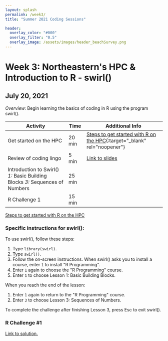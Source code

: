 ```yaml
---
layout: splash
permalink: /week3/
title: "Summer 2021 Coding Sessions"

header:
  overlay_color: "#000"
  overlay_filter: "0.5"
  overlay_image: /assets/images/header_beachSurvey.png
---
```


# Week 3: Northeastern's HPC & Introduction to R - swirl()
## July 20, 2021

*Overview:* Begin learning the basics of coding in R using the program swirl().

| Activity | Time | Additional Info |
| ---- | ---- | ----- |
| Get started on the HPC | 20 min | [Steps to get started with R on the HPC](https://docs.google.com/document/d/1F69niCFTnP_pZbn0_H5rCQPmLOGcw_FVPEJhSaS7-TU/edit#){:target="_blank" rel="noopener"} |
| Review of coding lingo | 5 min | <a href="https://docs.google.com/presentation/d/1ghff62Ec9H8CmEPl0MJFSkwLmCjqe86hhH1LLqyBsdw/edit?usp=sharing" target="_blank">Link to slides</a> |
| Introduction to Swirl() *1:* Basic Building Blocks *3:* Sequences of Numbers | 25 min |  |
| R Challenge 1 | 15 min |  |

<a href="https://docs.google.com/document/d/1F69niCFTnP_pZbn0_H5rCQPmLOGcw_FVPEJhSaS7-TU/edit#" target="_blank">Steps to get started with R on the HPC</a>

### Specific instructions for swirl():
To use swirl(), follow these steps:
1) Type `library(swirl)`.
2) Type `swirl()`.
3) Follow the on-screen instructions. When swirl() asks you to install a course, enter `1` to install "R Programming".
4) Enter `1` again to choose the "R Programming" course.
5) Enter `1` to choose Lesson 1: Basic Building Blocks.

When you reach the end of the lesson:
1) Enter `1` again to return to the "R Programming" course.
2) Enter `3` to choose Lesson 3: Sequences of Numbers.

To complete the challenge after finishing Lesson 3, press Esc to exit swirl().

### R Challenge #1


<a href="link" target="_blank">Link to solution.</a>
